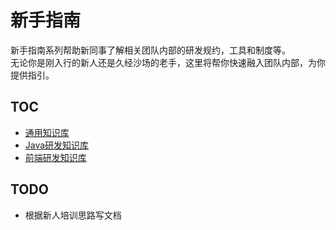 # 新手指南

新手指南系列帮助新同事了解相关团队内部的研发规约，工具和制度等。  
无论你是刚入行的新人还是久经沙场的老手，这里将帮你快速融入团队内部，为你提供指引。  

## TOC

- [通用知识库](./01通用知识)
- [Java研发知识库](./02Java研发知识库)
- [前端研发知识库](./03前端研发知识库)

## TODO

* 根据新人培训思路写文档
